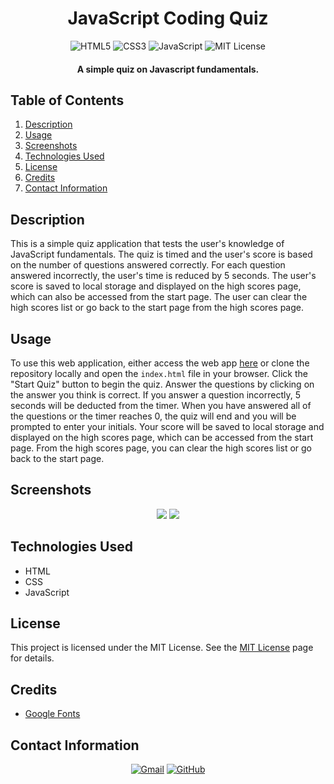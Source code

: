 <h1 align="center">
  JavaScript Coding Quiz
</h1>

<p align="center">
    <img src="https://img.shields.io/badge/HTML5-E34F26.svg?style=for-the-badge&logo=HTML5&logoColor=white" alt="HTML5">
    <img src="https://img.shields.io/badge/CSS3-1572B6.svg?style=for-the-badge&logo=CSS3&logoColor=white" alt="CSS3">
    <img src="https://img.shields.io/badge/JavaScript-F7DF1E.svg?style=for-the-badge&logo=JavaScript&logoColor=black" alt="JavaScript">
    <img src="https://img.shields.io/badge/License-MIT-blue.svg?style=for-the-badge" alt="MIT License">
</p>

<h4 align="center">A simple quiz on Javascript fundamentals.</h4>

## Table of Contents
1. [Description](#description)
3. [Usage](#usage)
4. [Screenshots](#screenshots)
5. [Technologies Used](#technologies-used)
6. [License](#license)
7. [Credits](#credits)
9. [Contact Information](#contact-information)

## Description
This is a simple quiz application that tests the user's knowledge of JavaScript fundamentals. The quiz is timed and the user's score is based on the number of questions answered correctly. For each question answered incorrectly, the user's time is reduced by 5 seconds. The user's score is saved to local storage and displayed on the high scores page, which can also be accessed from the start page. The user can clear the high scores list or go back to the start page from the high scores page.

## Usage
To use this web application, either access the web app [here](https://example.com) or clone the repository locally and open the `index.html` file in your browser. Click the "Start Quiz" button to begin the quiz. Answer the questions by clicking on the answer you think is correct. If you answer a question incorrectly, 5 seconds will be deducted from the timer. When you have answered all of the questions or the timer reaches 0, the quiz will end and you will be prompted to enter your initials. Your score will be saved to local storage and displayed on the high scores page, which can be accessed from the start page. From the high scores page, you can clear the high scores list or go back to the start page.

## Screenshots
<p align="center">
  <img src="https://user-images.githubusercontent.com/59628271/234660455-12efdda8-86a3-4a35-8760-d04b10ef04f7.png">
  <img src="https://user-images.githubusercontent.com/59628271/234660501-1a6c0ee9-d8fe-400e-b7fc-833b7cb12612.png">
</p>

## Technologies Used
- HTML
- CSS
- JavaScript

## License
This project is licensed under the MIT License. See the [MIT License](https://opensource.org/licenses/mit/) page for details.

## Credits
* [Google Fonts](https://fonts.google.com/)

## Contact Information
<p align="center">
    <a href="mailto:cwchilvers@gmail.com"><img src="https://img.shields.io/badge/Gmail-D14836?style=for-the-badge&logo=gmail&logoColor=white" alt="Gmail"></a>
    <a href="https://github.com/cwchilvers"><img src="https://img.shields.io/badge/GitHub-181717.svg?style=for-the-badge&logo=GitHub&logoColor=white" alt="GitHub"></a>
</p>
